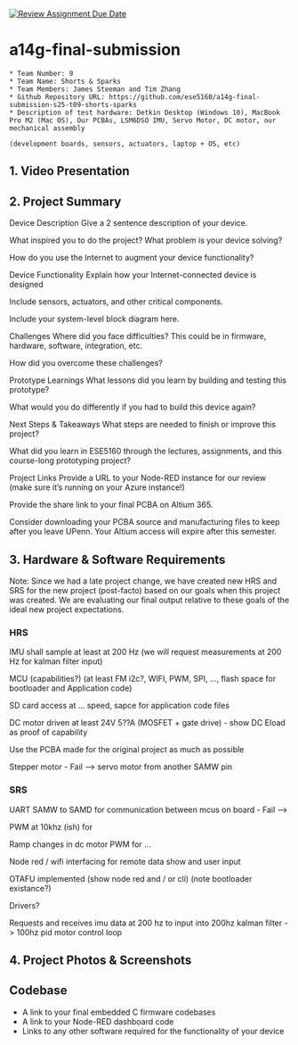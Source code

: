 [![Review Assignment Due Date](https://classroom.github.com/assets/deadline-readme-button-22041afd0340ce965d47ae6ef1cefeee28c7c493a6346c4f15d667ab976d596c.svg)](https://classroom.github.com/a/AlBFWSQg)
# a14g-final-submission

    * Team Number: 9
    * Team Name: Shorts & Sparks
    * Team Members: James Steeman and Tim Zhang
    * Github Repository URL: https://github.com/ese5160/a14g-final-submission-s25-t09-shorts-sparks
    * Description of test hardware: Detkin Desktop (Windows 10), MacBook Pro M2 (Mac OS), Our PCBAs, LSM6DSO IMU, Servo Motor, DC motor, our mechanical assembly
    
    (development boards, sensors, actuators, laptop + OS, etc) 

## 1. Video Presentation

## 2. Project Summary

Device Description
Give a 2 sentence description of your device.

What inspired you to do the project? What problem is your device solving?

How do you use the Internet to augment your device functionality?

Device Functionality
Explain how your Internet-connected device is designed

Include sensors, actuators, and other critical components.

Include your system-level block diagram here.

Challenges
Where did you face difficulties? This could be in firmware, hardware, software, integration, etc.

How did you overcome these challenges?

Prototype Learnings
What lessons did you learn by building and testing this prototype?

What would you do differently if you had to build this device again?

Next Steps & Takeaways
What steps are needed to finish or improve this project?

What did you learn in ESE5160 through the lectures, assignments, and this course-long prototyping project?

Project Links
Provide a URL to your Node-RED instance for our review (make sure it’s running on your Azure instance!)

Provide the share link to your final PCBA on Altium 365.

Consider downloading your PCBA source and manufacturing files to keep after you leave UPenn. Your Altium access will expire after this semester.


## 3. Hardware & Software Requirements

Note: Since we had a late project change, we have created new HRS and SRS for the new project (post-facto) based on our goals when this project was created. We are evaluating our final output relative to these goals of the ideal new project expectations.

### HRS

IMU shall sample at least at 200 Hz (we will request measurements at 200 Hz for kalman filter input)

MCU (capabilities?) (at least FM i2c?, WIFI, PWM, SPI, ..., flash space for bootloader and Application code)

SD card access at ... speed, sapce for application code files

DC motor driven at least 24V 5??A (MOSFET + gate drive) - show DC Eload as proof of capability

Use the PCBA made for the original project as much as possible

Stepper motor - Fail --> servo motor from another SAMW pin

### SRS

UART SAMW to SAMD for communication between mcus on board - Fail -->

PWM at 10khz (ish) for 

Ramp changes in dc motor PWM for ...

Node red / wifi interfacing for remote data show and user input

OTAFU implemented (show node red and / or cli) (note bootloader existance?)

Drivers?

Requests and receives imu data at 200 hz to input into 200hz kalman filter -> 100hz pid motor control loop


## 4. Project Photos & Screenshots

## Codebase

- A link to your final embedded C firmware codebases
- A link to your Node-RED dashboard code
- Links to any other software required for the functionality of your device

